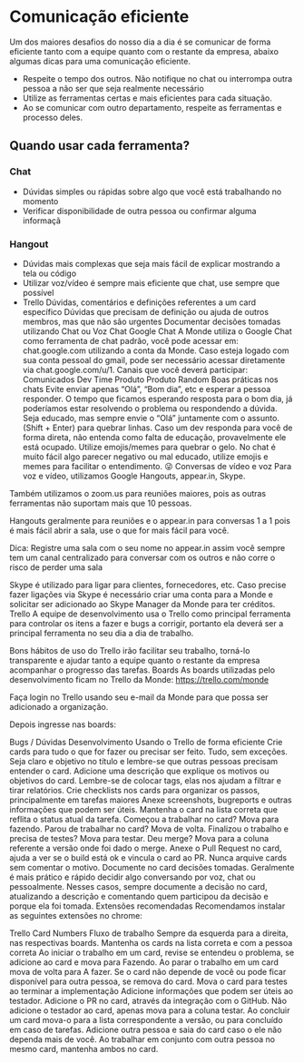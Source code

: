 # Comunicação eficiente
Um dos maiores desafios do nosso dia a dia é se comunicar de forma eficiente tanto com a equipe quanto com o restante da empresa, abaixo algumas dicas para uma comunicação eficiente.

- Respeite o tempo dos outros. Não notifique no chat ou interrompa outra pessoa a não ser que seja realmente necessário
- Utilize as ferramentas certas e mais eficientes para cada situação.
- Ao se comunicar com outro departamento, respeite as ferramentas e processo deles.

## Quando usar cada ferramenta?
###  Chat
   - Dúvidas simples ou rápidas sobre algo que você está trabalhando no momento
   - Verificar disponibilidade de outra pessoa ou confirmar alguma informaçã
###  Hangout
  - Dúvidas mais complexas que seja mais fácil de explicar mostrando a tela ou código
  - Utilizar voz/vídeo é sempre mais eficiente que chat, use sempre que possível
- Trello
Dúvidas, comentários e definições referentes a um card específico
Dúvidas que precisam de definição ou ajuda de outros membros, mas que não são urgentes
Documentar decisões tomadas utilizando Chat ou Voz
Chat
Google Chat
A Monde utiliza o Google Chat como ferramenta de chat padrão, você pode acessar em: chat.google.com utilizando a conta da Monde. Caso esteja logado com sua conta pessoal do gmail, pode ser necessário acessar diretamente via chat.google.com/u/1.
Canais que você deverá participar:
Comunicados
Dev
Time Produto
Produto
Random
Boas práticas nos chats
Evite enviar apenas “Olá”, “Bom dia”, etc e esperar a pessoa responder. 
O tempo que ficamos esperando resposta para o bom dia, já poderíamos estar resolvendo o problema ou respondendo a dúvida.
Seja educado, mas sempre envie o “Olá” juntamente com o assunto. (Shift + Enter) para quebrar linhas.
Caso um dev responda para você de forma direta, não entenda como falta de educação, provavelmente ele está ocupado.
Utilize emojis/memes para quebrar o gelo. No chat é muito fácil algo parecer negativo ou mal educado, utilize emojis e memes para facilitar o entendimento. 😜
Conversas de vídeo e voz
Para voz e vídeo, utilizamos Google Hangouts, appear.in, Skype.

Também utilizamos o zoom.us para reuniões maiores, pois as outras ferramentas não suportam mais que 10 pessoas.

Hangouts geralmente para reuniões e o appear.in para conversas 1 a 1 pois é mais fácil abrir a sala, use o que for mais fácil para você.

Dica: Registre uma sala com o seu nome no appear.in assim você sempre tem um canal centralizado para conversar com os outros e não corre o risco de perder uma sala

Skype é utilizado para ligar para clientes, fornecedores, etc. Caso precise fazer ligações via Skype é necessário criar uma conta para a Monde e solicitar ser adicionado ao Skype Manager da Monde para ter créditos.
Trello
A equipe de desenvolvimento usa o Trello como principal ferramenta para controlar os itens a fazer e bugs a corrigir, portanto ela deverá ser a principal ferramenta no seu dia a dia de trabalho.

Bons hábitos de uso do Trello irão facilitar seu trabalho, torná-lo transparente e ajudar tanto a equipe quanto o restante da empresa acompanhar o progresso das tarefas.
Boards
As boards utilizadas pelo desenvolvimento ficam no Trello da Monde: https://trello.com/monde

Faça login no Trello usando seu e-mail da Monde para que possa ser adicionado a organização.

Depois ingresse nas boards:

Bugs / Dúvidas
Desenvolvimento
Usando o Trello de forma eficiente
Crie cards para tudo o que for fazer ou precisar ser feito. Tudo, sem exceções.
Seja claro e objetivo no título e lembre-se que outras pessoas precisam entender o card.
Adicione uma descrição que explique os motivos ou objetivos do card.
Lembre-se de colocar tags, elas nos ajudam a filtrar e tirar relatórios.
Crie checklists nos cards para organizar os passos, principalmente em tarefas maiores
Anexe screenshots, bugreports e outras informações que podem ser úteis.
Mantenha o card na lista correta que reflita o status atual da tarefa. 
Começou a trabalhar no card? Mova para fazendo. 
Parou de trabalhar no card? Mova de volta.
Finalizou o trabalho e precisa de testes? Mova para testar.
Deu merge? Mova para a coluna referente a versão onde foi dado o merge.
Anexe o Pull Request no card, ajuda a ver se o build está ok e vincula o card ao PR.
Nunca arquive cards sem comentar o motivo.
Documente no card decisões tomadas. Geralmente é mais prático e rápido decidir algo conversando por voz, chat ou pessoalmente. Nesses casos, sempre documente a decisão no card, atualizando a descrição e comentando quem participou da decisão e porque ela foi tomada.
Extensões recomendadas
Recomendamos instalar as seguintes extensões no chrome:

Trello Card Numbers
Fluxo de trabalho
Sempre da esquerda para a direita, nas respectivas boards.
Mantenha os cards na lista correta e com a pessoa correta
Ao iniciar o trabalho em um card, revise se entendeu o problema, se adicione ao card e mova para Fazendo.
Ao parar o trabalho em um card mova de volta para A fazer.
Se o card não depende de você ou pode ficar disponível para outra pessoa, se remova do card.
Mova o card para testes ao terminar a implementação
Adicione informações que podem ser úteis ao testador.
Adicione o PR no card, através da integração com o GitHub.
Não adicione o testador ao card, apenas mova para a coluna testar.
Ao concluir um card mova-o para a lista correspondente a versão, ou para concluído em caso de tarefas.
Adicione outra pessoa e saia do card caso o ele não dependa mais de você.
Ao trabalhar em conjunto com outra pessoa no mesmo card, mantenha ambos no card.
